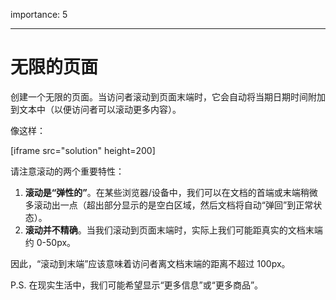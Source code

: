 importance: 5

---

# 无限的页面

创建一个无限的页面。当访问者滚动到页面末端时，它会自动将当期日期时间附加到文本中（以便访问者可以滚动更多内容）。

像这样：

[iframe src="solution" height=200]

请注意滚动的两个重要特性：

1. **滚动是“弹性的”**。在某些浏览器/设备中，我们可以在文档的首端或末端稍微多滚动出一点（超出部分显示的是空白区域，然后文档将自动“弹回”到正常状态）。
2. **滚动并不精确**。当我们滚动到页面末端时，实际上我们可能距真实的文档末端约 0-50px。

因此，“滚动到末端”应该意味着访问者离文档末端的距离不超过 100px。

P.S. 在现实生活中，我们可能希望显示“更多信息”或“更多商品”。
